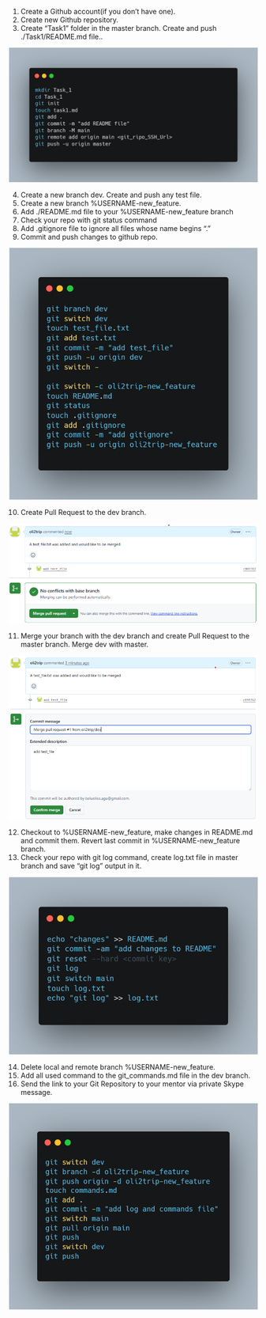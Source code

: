 ﻿1. Create a Github account(if you don’t have one).
2. Create new Github repository.
3. Create “Task1” folder in the master branch. Create and push ./Task1/README.md file..

![imagecode1](https://github.com/oli2trip/example/blob/main/carbon1.png)

4. Create a new branch dev. Create and push any test file.
5. Create a new branch %USERNAME-new\_feature.
6. Add ./README.md file to your %USERNAME-new\_feature branch
7. Check your repo with git status command
8. Add .gitignore file to ignore all files whose name begins “.”
9. Commit and push changes to github repo.

![imagecode2](https://github.com/oli2trip/example/blob/main/carbon2.png)

10. Create Pull Request to the dev branch.

![Pullrequest](https://github.com/oli2trip/example/blob/main/pull.png)

11. Merge your branch with the dev branch and create Pull Request to the master branch. Merge dev with master.


![merge](https://github.com/oli2trip/example/blob/main/merge.png)

12. Checkout to %USERNAME-new_feature, make changes in README.md and commit them. Revert last commit in %USERNAME-new_feature branch.
13. Check your repo with git log command, create log.txt file in master branch and save “git log” output in it.

![imagecode3](https://github.com/oli2trip/example/blob/main/carbon3.png)

14. Delete local and remote branch %USERNAME-new_feature.
15. Add all used command to the git_commands.md file in the dev branch.
16. Send the link to your Git Repository to your mentor via private Skype message.

![imagecode4](https://github.com/oli2trip/example/blob/main/carbon4.png)


[def]: oli